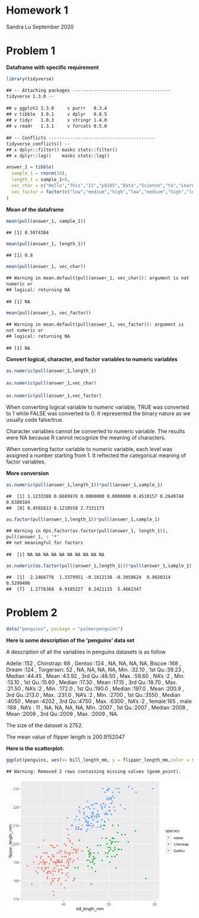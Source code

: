 Homework 1
================
Sandra Lu
September 2020

# Problem 1

**Dataframe with specific requirement**

``` r
library(tidyverse)
```

    ## -- Attaching packages ------------------------------------- tidyverse 1.3.0 --

    ## v ggplot2 3.3.0     v purrr   0.3.4
    ## v tibble  3.0.1     v dplyr   0.8.5
    ## v tidyr   1.0.3     v stringr 1.4.0
    ## v readr   1.3.1     v forcats 0.5.0

    ## -- Conflicts ---------------------------------------- tidyverse_conflicts() --
    ## x dplyr::filter() masks stats::filter()
    ## x dplyr::lag()    masks stats::lag()

``` r
answer_1 = tibble(
  sample_1 = rnorm(10),
  length_1 = sample_1>0,
  vec_char = c("Hello","This","Is","p8105","Data","Science","to","Learn","R","Studio"),
  vec_factor = factor(c("low","medium","high","low","medium","high","low","medium","high","high"))
)
```

**Mean of the dataframe**

``` r
mean(pull(answer_1, sample_1))
```

    ## [1] 0.5974304

``` r
mean(pull(answer_1, length_1))
```

    ## [1] 0.8

``` r
mean(pull(answer_1, vec_char))
```

    ## Warning in mean.default(pull(answer_1, vec_char)): argument is not numeric or
    ## logical: returning NA

    ## [1] NA

``` r
mean(pull(answer_1, vec_factor))
```

    ## Warning in mean.default(pull(answer_1, vec_factor)): argument is not numeric or
    ## logical: returning NA

    ## [1] NA

**Convert logical, character, and factor variables to numeric
variables**

``` r
as.numeric(pull(answer_1,length_1)

as.numeric(pull(answer_1,vec_char)
           
as.numeric(pull(answer_1,vec_factor)
```

When converting logical variable to numeric variable, TRUE was converted
to 1 while FALSE was converted to 0. It represented the binary nature as
we usually code false/true.

Character variables cannot be converted to numeric variable. The results
were NA because R cannot recognize the meaning of characters.

When converting factor variable to numeric variable, each level was
assigned a number starting from 1. It reflected the categorical meaning
of factor variables.

**More conversion**

``` r
as.numeric(pull(answer_1,length_1))*pull(answer_1,sample_1)
```

    ##  [1] 1.1233388 0.6689976 0.0000000 0.0000000 0.4510157 0.2649748 0.6388184
    ##  [8] 0.4592613 0.1210558 2.7331173

``` r
as.factor(pull(answer_1,length_1))*pull(answer_1,sample_1)
```

    ## Warning in Ops.factor(as.factor(pull(answer_1, length_1)), pull(answer_1, : '*'
    ## not meaningful for factors

    ##  [1] NA NA NA NA NA NA NA NA NA NA

``` r
as.numeric(as.factor(pull(answer_1,length_1)))*pull(answer_1,sample_1)
```

    ##  [1]  2.2466776  1.3379951 -0.1812138 -0.3050624  0.9020314  0.5299496
    ##  [7]  1.2776368  0.9185227  0.2421115  5.4662347

# Problem 2

``` r
data("penguins", package = "palmerpenguins")
```

**Here is some description of the ‘penguins’ data set**

A description of all the variables in penguins datasets is as follow

Adelie :152 , Chinstrap: 68 , Gentoo :124 , NA, NA, NA, NA, Biscoe :168
, Dream :124 , Torgersen: 52 , NA, NA, NA, NA, Min. :32.10 , 1st
Qu.:39.23 , Median :44.45 , Mean :43.92 , 3rd Qu.:48.50 , Max. :59.60 ,
NA’s :2 , Min. :13.10 , 1st Qu.:15.60 , Median :17.30 , Mean :17.15 ,
3rd Qu.:18.70 , Max. :21.50 , NA’s :2 , Min. :172.0 , 1st Qu.:190.0 ,
Median :197.0 , Mean :200.9 , 3rd Qu.:213.0 , Max. :231.0 , NA’s :2 ,
Min. :2700 , 1st Qu.:3550 , Median :4050 , Mean :4202 , 3rd Qu.:4750 ,
Max. :6300 , NA’s :2 , female:165 , male :168 , NA’s : 11 , NA, NA, NA,
NA, Min. :2007 , 1st Qu.:2007 , Median :2008 , Mean :2008 , 3rd Qu.:2009
, Max. :2009 , NA.

The size of the dataset is 2752.

The mean value of flipper length is 200.9152047

**Here is the scatterplot:**

``` r
ggplot(penguins, aes(x= bill_length_mm, y = flipper_length_mm,color = species)) + geom_point()
```

    ## Warning: Removed 2 rows containing missing values (geom_point).

![](p8105_hw1_zl2861_files/figure-gfm/unnamed-chunk-6-1.png)<!-- -->
